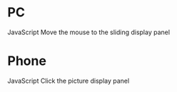<h1>PC</h1>
<P>JavaScript Move the mouse to the sliding display panel</P>
<h1>Phone</h1>
<p>JavaScript Click the picture display panel</p>
